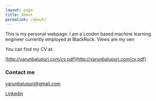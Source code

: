 ```yaml
---
layout: page
title: About
permalink: /about/
---
```


This is my personal webpage. I am a London based machine learning engineer currently employed at BlackRock. Views are my oen

You can find my CV at:

[http://varunbalupuri.com/cv.pdf](http://varunbalupuri.com/cv.pdf)

### Contact me

[varunbalupuri@gmail.com](mailto:varunbalupuri@gmail.com)

[Linkedin](https://www.linkedin.com/in/varunbalupuri/)
